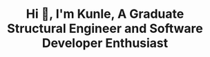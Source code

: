 <h1 align="center">Hi 👋, I'm Kunle, A Graduate Structural Engineer and Software Developer Enthusiast</h1>